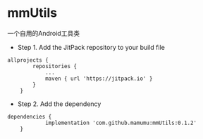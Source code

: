 # mmUtils
一个自用的Android工具类

* Step 1. Add the JitPack repository to your build file
```
allprojects {
		repositories {
			...
			maven { url 'https://jitpack.io' }
		}
	}
```
* Step 2. Add the dependency
```
dependencies {
	        implementation 'com.github.mamumu:mmUtils:0.1.2'
	}
```
